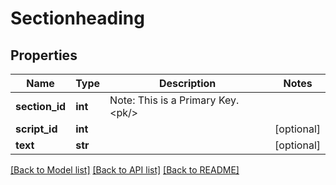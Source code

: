 # Sectionheading

## Properties
Name | Type | Description | Notes
------------ | ------------- | ------------- | -------------
**section_id** | **int** | Note: This is a Primary Key.&lt;pk/&gt; | 
**script_id** | **int** |  | [optional] 
**text** | **str** |  | [optional] 

[[Back to Model list]](../README.md#documentation-for-models) [[Back to API list]](../README.md#documentation-for-api-endpoints) [[Back to README]](../README.md)

